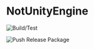 
# NotUnityEngine

![Build/Test](https://github.com/Apian-Framework/NotUnityEngine/workflows/Build-Test/badge.svg)

![Push Release Package](https://github.com/Apian-Framework/NotUnityEngine/workflows/Push%20Release%20Package/badge.svg)
